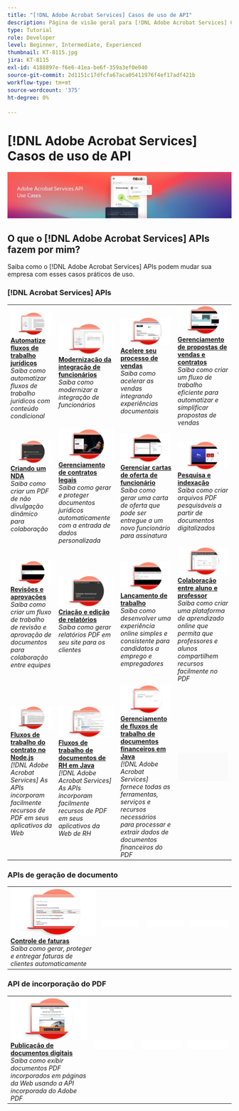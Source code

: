 ```yaml
---
title: "[!DNL Adobe Acrobat Services] Casos de uso de API"
description: Página de visão geral para [!DNL Adobe Acrobat Services] Casos de uso de API
type: Tutorial
role: Developer
level: Beginner, Intermediate, Experienced
thumbnail: KT-8115.jpg
jira: KT-8115
exl-id: 4188897e-f6e6-41ea-be6f-359a3ef0e040
source-git-commit: 2d1151c17dfcfa67aca05411976f4ef17adf421b
workflow-type: tm+mt
source-wordcount: '375'
ht-degree: 0%

---
```


# [!DNL Adobe Acrobat Services] Casos de uso de API

![[!DNL Acrobat Services] Banner de caso de uso da API](../assets/usecaseshero.jpg)

## O que o [!DNL Adobe Acrobat Services] APIs fazem por mim?

Saiba como o [!DNL Adobe Acrobat Services] APIs podem mudar sua empresa com esses casos práticos de uso.

### [!DNL Acrobat Services] APIs

<table style="table-layout:fixed">
<tr>
  <td>
    <a href="automatelegalworkflows.md">
      <img alt="Automatize fluxos de trabalho jurídicos" src="assets/automatelegal_thumb.png" />
    </a>
    <div>
    <a href="automatelegalworkflows.md"><strong>Automatize fluxos de trabalho jurídicos</strong></a>
    </div>
    <em>Saiba como automatizar fluxos de trabalho jurídicos com conteúdo condicional</em>
    <br>
  </td>
  <td>
      <a href="employeeonboarding.md">
        <img alt="Modernização da integração de funcionários" src="assets/employee_thumb.png" />
      </a>
      <div>
      <a href="employeeonboarding.md"><strong>Modernização da integração de funcionários</strong></a>
      </div>
      <em>Saiba como modernizar a integração de funcionários</em>
      <br>
  </td>
  <td>
      <a href="acceleratesales.md">
        <img alt="Acelere seu processo de vendas" src="assets/accsales_thumb.png" />
      </a>
      <div>
      <a href="acceleratesales.md"><strong>Acelere seu processo de vendas</strong></a>
      </div>
      <em>Saiba como acelerar as vendas integrando experiências documentais</em>
      <br>
    </td>
    <td>
      <a href="sales.md">
        <img alt="Gerenciamento de propostas de vendas e contratos" src="assets/sales_thumb.png" />
      </a>
      <div>
      <a href="sales.md"><strong>Gerenciamento de propostas de vendas e contratos</strong></a>
      </div>
      <em>Saiba como criar um fluxo de trabalho eficiente para automatizar e simplificar propostas de vendas</em>
      <br>
    </td>
</tr>
<tr>
  <td>
    <a href="nda.md">
      <img alt="Criando um NDA" src="assets/nda_thumb.png" />
    </a>
    <div>
    <a href="nda.md"><strong>Criando um NDA</strong></a>
    </div>
    <em>Saiba como criar um PDF de não divulgação dinâmico para colaboração</em>
    <br>
  </td>
  <td>
    <a href="legal.md">
      <img alt="Gerenciamento de contratos legais" src="assets/legal_thumb.png" />
    </a>
    <div>
    <a href="legal.md"><strong>Gerenciamento de contratos legais</strong></a>
    </div>
    <em>Saiba como gerar e proteger documentos jurídicos automaticamente com a entrada de dados personalizada</em>
    <br>
  </td>
  <td>
    <a href="offer.md">
      <img alt="Gerenciar cartas de oferta de funcionário" src="assets/offer_thumb.png" />
    </a>
    <div>
    <a href="offer.md"><strong>Gerenciar cartas de oferta de funcionário</strong></a>
    </div>
    <em>Saiba como gerar uma carta de oferta que pode ser entregue a um novo funcionário para assinatura</em>
    <br>
  </td>
  <td>
    <a href="searching.md">
      <img alt="Pesquisa e indexação" src="assets/searching_thumb.png" />
    </a>
    <div>
    <a href="searching.md"><strong>Pesquisa e indexação</strong></a>
    </div>
    <em>Saiba como criar arquivos PDF pesquisáveis a partir de documentos digitalizados</em>
    <br>
  </td>
</tr>
<tr>
  <td>
    <a href="reviews.md">
      <img alt="Revisões e aprovações" src="assets/reviews_thumb.png" />
    </a>
    <div>
    <a href="reviews.md"><strong>Revisões e aprovações</strong></a>
    </div>
    <em>Saiba como criar um fluxo de trabalho de revisão e aprovação de documentos para colaboração entre equipes</em>
    <br>
  </td>
  <td>
    <a href="reportcreation.md">
      <img alt="Criação e edição de relatórios" src="assets/report_thumb.png" />
    </a>
    <div>
    <a href="reportcreation.md"><strong>Criação e edição de relatórios</strong></a>
    </div>
    <em>Saiba como gerar relatórios PDF em seu site para os clientes</em>
    <br>
  </td>
  <td>
    <a href="jobposting.md">
      <img alt="Lançamento de trabalho" src="assets/job_thumb.png" />
    </a>
    <div>
    <a href="jobposting.md"><strong>Lançamento de trabalho</strong></a>
    </div>
    <em>Saiba como desenvolver uma experiência online simples e consistente para candidatos a emprego e empregadores</em>
    <br>
  </td>
  <td>
    <a href="educationcollab.md">
      <img alt="Colaboração entre aluno e professor" src="assets/edu_thumb.png" />
    </a>
    <div>
    <a href="educationcollab.md"><strong>Colaboração entre aluno e professor</strong></a>
    </div>
    <em>Saiba como criar uma plataforma de aprendizado online que permita que professores e alunos compartilhem recursos facilmente no PDF</em>
    <br>
  </td>
</tr>
<tr>
  <td>
    <a href="AgreementWorkflowsNodejs.md">
      <img alt="Fluxos de trabalho do contrato no Node.js" src="assets/AWNjs_thumb.png" />
    </a>
    <div>
    <a href="AgreementWorkflowsNodejs.md"><strong>Fluxos de trabalho do contrato no Node.js</strong></a>
    </div>
    <em>[!DNL Adobe Acrobat Services] As APIs incorporam facilmente recursos de PDF em seus aplicativos da Web</em>
    <br>
  </td>
  <td>
    <a href="HRAgreementWorkflowsJava.md">
      <img alt="Fluxos de trabalho de documentos de RH em Java" src="assets/HRWJ_thumb.png" />
    </a>
    <div>
    <a href="HRAgreementWorkflowsJava.md"><strong>Fluxos de trabalho de documentos de RH em Java</strong></a>
    </div>
    <em>[!DNL Adobe Acrobat Services] As APIs incorporam facilmente recursos de PDF em seus aplicativos da Web de RH</em>
    <br>
  </td>
  <td>
    <a href="FinanceWorkflowsJava.md">
      <img alt="Gerenciamento de fluxos de trabalho de documentos financeiros em Java" src="assets/FAWJ_thumb.png" />
    </a>
    <div>
    <a href="FinanceWorkflowsJava.md"><strong>Gerenciamento de fluxos de trabalho de documentos financeiros em Java</strong></a>
    </div>
    <em>[!DNL Adobe Acrobat Services] fornece todas as ferramentas, serviços e recursos necessários para processar e extrair dados de documentos financeiros do PDF</em>
    <br>
  </td>
  <td>
    <img alt="Espaçador" src="../assets/GrayBanner_Placeholder.png" />
    <div>
    <br>
  </td>
</tr>
</table>

### APIs de geração de documento

<table style="table-layout:fixed">
<tr>
  <td>
    <a href="invoices.md">
      <img alt="Controle de faturas" src="assets/invoices_thumb.png" />
    </a>
    <div>
    <a href="invoices.md"><strong>Controle de faturas</strong></a>
    </div>
    <em>Saiba como gerar, proteger e entregar faturas de clientes automaticamente</em>
    <br>
  </td>
  <td>
    <img alt="Espaçador" src="../assets/WhiteBanner_Placeholder.png" />
    <div>
    <br>
  </td>
  <td>
    <img alt="Espaçador" src="../assets/WhiteBanner_Placeholder.png" />
    <div>
    <br>
  </td>
  <td>
    <img alt="Espaçador" src="../assets/WhiteBanner_Placeholder.png" />
    <div>
    <br>
  </td>
</tr>
</table>

### API de incorporação do PDF

<table style="table-layout:fixed">
<tr>
   <td>
    <a href="ddppdfembedapi.md">
      <img alt="Publicação de documentos digitais" src="assets/ddp_thumb.png" />
    </a>
    <div>
    <a href="ddppdfembedapi.md"><strong>Publicação de documentos digitais</strong></a>
    </div>
    <em>Saiba como exibir documentos PDF incorporados em páginas da Web usando a API incorporada do Adobe PDF</em>
    <br>
  </td>
  <td>
    <img alt="Espaçador" src="../assets/WhiteBanner_Placeholder.png" />
    <div>
    <br>
  </td>
  <td>
    <img alt="Espaçador" src="../assets/WhiteBanner_Placeholder.png" />
    <div>
    <br>
  </td>
  <td>
    <img alt="Espaçador" src="../assets/WhiteBanner_Placeholder.png" />
    <div>
    <br>
  </td>
</tr>
</table>